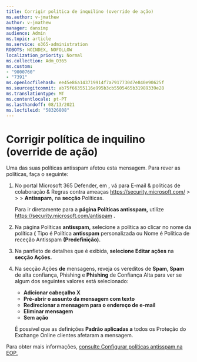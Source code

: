 ```yaml
---
title: Corrigir política de inquilino (override de ação)
ms.author: v-jmathew
author: v-jmathew
manager: dansimp
audience: Admin
ms.topic: article
ms.service: o365-administration
ROBOTS: NOINDEX, NOFOLLOW
localization_priority: Normal
ms.collection: Adm_O365
ms.custom:
- "9000760"
- "7391"
ms.openlocfilehash: ee45e86a143719914f7a7917730d7e840e90625f
ms.sourcegitcommit: ab75f66355116e995b3cb5505465b31989339e28
ms.translationtype: MT
ms.contentlocale: pt-PT
ms.lasthandoff: 08/13/2021
ms.locfileid: "58326808"
---
```

# <a name="fix-tenant-policy-action-override"></a>Corrigir política de inquilino (override de ação)

Uma das suas políticas antisspam afetou esta mensagem. Para rever as políticas, faça o seguinte:

1. No portal Microsoft 365 Defender, em , vá para E-mail & políticas de colaboração & Regras contra ameaças <https://security.microsoft.com/>  \>  \>  \> **Antisspam,** na **secção** Políticas.

   Para ir diretamente para a **página Políticas antisspam,** utilize <https://security.microsoft.com/antispam> .

2. Na página Políticas **antisspam,** selecione a política ao clicar no nome da  política **(** Tipo é Política **antisspam** personalizada ou Nome é Política de receção Antisspam **(Predefinição).**
3. Na panfleto de detalhes que é exibida, **selecione Editar ações** na **secção Ações.**
4. Na secção Ações **de** mensagens, reveja os vereditos de **Spam, Spam** de alta confiança, Phishing e  **Phishing** de Confiança Alta para ver se algum dos seguintes valores está selecionado: 
   - **Adicionar cabeçalho X**
   - **Pré-abrir o assunto da mensagem com texto**
   - **Redirecionar a mensagem para o endereço de e-mail**
   - **Eliminar mensagem**
   - **Sem ação**

   É possível que as definições **Padrão aplicadas a** todos os Proteção do Exchange Online clientes afetaram a mensagem.

Para obter mais informações, [consulte Configurar políticas antisspam na EOP.](https://docs.microsoft.com/microsoft-365/security/office-365-security/configure-your-spam-filter-policies)

